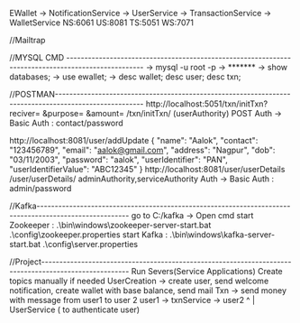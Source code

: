EWallet
-> NotificationService
-> UserService
-> TransactionService
-> WalletService
NS:6061 US:8081 TS:5051 WS:7071

//Mailtrap

//MYSQL CMD ---------------------------------------------------------------------------------------------------
-> mysql -u root -p
-> *******
-> show databases;
-> use ewallet;
-> desc wallet; desc user; desc txn;

//POSTMAN------------------------------------------------------------------------------------------------------
http://localhost:5051/txn/initTxn?reciver= &purpose= &amount=
/txn/initTxn/ (userAuthority) POST
Auth -> Basic Auth : contact/password

http://localhost:8081/user/addUpdate
{
    "name": "Aalok",
    "contact": "123456789",
    "email": "aalok@gmail.com",
    "address": "Nagpur",
    "dob": "03/11/2003",
    "password": "aalok",
    "userIdentifier": "PAN",
    "userIdentifierValue": "ABC12345"
}
http://localhost:8081/user/userDetails
/user/userDetails/ adminAuthority,serviceAuthority
Auth -> Basic Auth : admin/password

//Kafka-------------------------------------------------------------------------------------------------------
go to C:/kafka -> Open cmd
start Zookeeper : .\bin\windows\zookeeper-server-start.bat .\config\zookeeper.properties
start Kafka : .\bin\windows\kafka-server-start.bat .\config\server.properties

//Project------------------------------------------------------------------------------------------------------
Run Severs(Service Applications)
Create topics manually if needed
UserCreation -> create user, send welcome notification, create wallet with base balance, send mail
Txn -> send money with message from user1 to user 2
user1 -> txnService -> user2
             ^
             |
         UserService
    ( to authenticate user)
